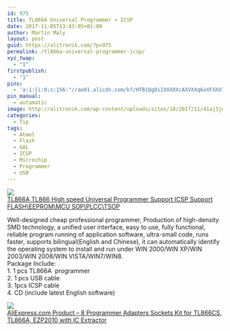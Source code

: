 ```yaml
---
id: 975
title: TL866A Universal Programmer + ICSP
date: 2017-11-05T13:43:05+01:00
author: Martin Maly
layout: post
guid: https://alitronik.com/?p=975
permalink: /tl866a-universal-programmer-icsp/
xyz_twap:
  - "1"
firstpublish:
  - "1"
pins:
  - 'a:1:{i:0;s:156:"//ae01.alicdn.com/kf/HTB1QgDiIXXXXXcAXVXXq6xXFXXXT/-font-b-TL866A-b-font-Universal-Programmer-Support-ICSP-Support-FLASH-EEPROM-MCU-SOP-PLCC.jpg_220x220.jpg";}'
pin_manual:
  - automatic
image: http://alitronik.com/wp-content/uploads/sites/18/2017/11/41aj3jdjFSL.jpg
categories:
  - Tip
tags:
  - Atmel
  - Flash
  - GAL
  - ICSP
  - Microchip
  - Programmer
  - USB
---
```

<a href="http://s.click.aliexpress.com/e/jaeQJEU" target="_parent"><img src="//ae01.alicdn.com/kf/HTB1QgDiIXXXXXcAXVXXq6xXFXXXT/-font-b-TL866A-b-font-Universal-Programmer-Support-ICSP-Support-FLASH-EEPROM-MCU-SOP-PLCC.jpg_220x220.jpg" /><span style="display: block;">TL866A TL866 High speed Universal Programmer Support ICSP Support FLASH\EEPROM\MCU SOP\PLCC\TSOP</span></a>

<div>
  Well-designed cheap professional programmer, Production of high-density SMD technology, a unified user interface, easy to use, fully functional, reliable program running of application software, ultra-small code, runs faster, supports bilingual(English and Chinese), it can automatically identify the operating system to install and run under WIN 2000/WIN XP/WIN 2003/WIN 2008/WIN VISTA/WIN7/WIN8.
</div>

<div>
</div>

<div>
  Package Include:
</div>

<div>
  1. 1 pcs TL866A  programmer
</div>

<div>
  2. 1 pcs USB cable
</div>

<div>
  3. 1pcs ICSP cable
</div>

<div>
  4. CD (include latest English software)
</div>

<div>
</div>

<a href="http://s.click.aliexpress.com/e/NFAqnAI" target="_parent"><img src="//ae01.alicdn.com/kf/HTB1W7csRVXXXXbcaXXXq6xXFXXX6/8-Programmer-Adapters-Sockets-Kit-for-TL866CS-font-b-TL866A-b-font-EZP2010-with-IC-Extractor.jpg_220x220.jpg" /><span style="display: block;">AliExpress.com Product &#8211; 8 Programmer Adapters Sockets Kit for TL866CS, TL866A, EZP2010 with IC Extractor</span></a>